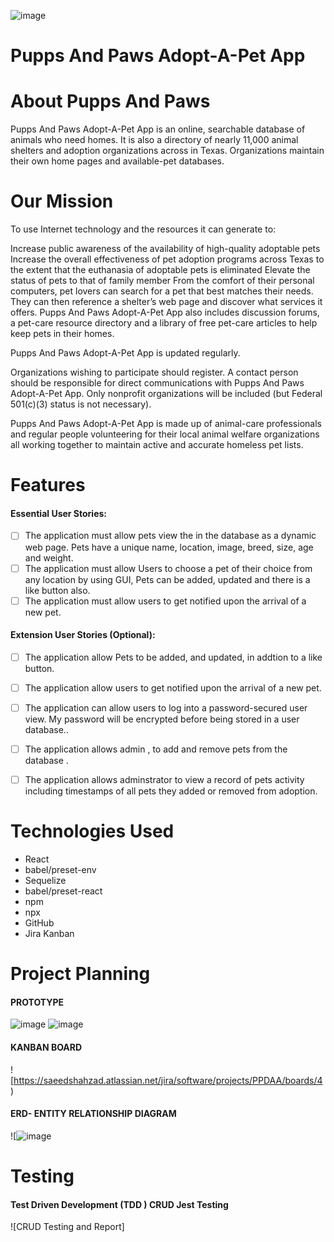 ![image](https://user-images.githubusercontent.com/94469645/153128713-081ea0c9-cc90-45d2-84fe-2980a80a53c5.png)

#  Pupps And Paws Adopt-A-Pet App
####
# About Pupps And Paws

Pupps And Paws Adopt-A-Pet App is an online, searchable database of animals who need homes. It is also a directory of nearly 11,000 animal shelters and adoption organizations across in Texas. Organizations maintain their own home pages and available-pet databases.

# Our Mission
To use Internet technology and the resources it can generate to:

Increase public awareness of the availability of high-quality adoptable pets
Increase the overall effectiveness of pet adoption programs across Texas to the extent that the euthanasia of adoptable pets is eliminated
Elevate the status of pets to that of family member
From the comfort of their personal computers, pet lovers can search for a pet that best matches their needs. They can then reference a shelter’s web page and discover what services it offers. Pupps And Paws Adopt-A-Pet App also includes discussion forums, a pet-care resource directory and a library of free pet-care articles to help keep pets in their homes.

Pupps And Paws Adopt-A-Pet App is updated regularly.

Organizations wishing to participate should register. A contact person should be responsible for direct communications with Pupps And Paws Adopt-A-Pet App. Only nonprofit organizations will be included (but Federal 501(c)(3) status is not necessary).

Pupps And Paws Adopt-A-Pet App is made up of animal-care professionals and regular people volunteering for their local animal welfare organizations all working together to maintain active and accurate homeless pet lists. 


# Features
#### Essential User Stories:

- [ ] The application must allow pets view the in the database as a dynamic web page.  Pets have a unique name, location, image, breed, size, age and weight.
- [ ] The application must allow Users to choose a pet of their choice from any location by using GUI, Pets can be added, updated and there is a like button also.
- [ ] The application must allow users to get notified upon the arrival of a new pet.

#### Extension User Stories (Optional):
- [ ] The application allow Pets to be added, and updated, in addtion to a like button.
- [ ] The application allow users to get notified upon the arrival of a new pet.
- [ ] The application can allow users to log into a password-secured user view.  My password will be encrypted before being stored in a user database..
- [ ] The application allows admin , to add and remove pets from the database .
- [ ] The application allows adminstrator to view a record of pets activity including timestamps of all pets they added or removed from adoption.


# Technologies Used
<ul>
      <li>React</li>
      <li>babel/preset-env </li>
      <li>Sequelize</li>
      <li>babel/preset-react</li>
      <li>npm</li>
      <li>npx</li>
      <li>GitHub</li>
      <li>Jira Kanban</li>
      
  </ul>
  
# Project Planning
#### PROTOTYPE
![image](https://user-images.githubusercontent.com/94469645/153129139-4fe60623-fd3a-4612-9b8a-dc9ef584ba6e.png)
![image](https://user-images.githubusercontent.com/94469645/153130534-c695aa19-e54b-48a8-821f-71f6972c6297.png)




#### KANBAN BOARD
![https://saeedshahzad.atlassian.net/jira/software/projects/PPDAA/boards/4)


#### ERD- ENTITY RELATIONSHIP DIAGRAM
![![image](https://user-images.githubusercontent.com/61039707/152599386-57dec078-8cdf-4e5c-8c30-411afbb6e07f.png)



  
# Testing
#### Test Driven Development (TDD ) CRUD Jest Testing
![CRUD Testing and Report]

